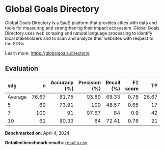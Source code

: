 # Global Goals Directory

Global Goals Directory is a SaaS platform that provides cities with data and
tools for measuring and strengthening their impact ecosystem. Global Goals
Directory uses web scraping and natural language processing to identify local
stakeholders and to scan and analyze their websites with respect to the SDGs.


Learn more: https://globalgoals.directory/

## Evaluation

| sdg     |      n |   Accuracy (%) |   Precision (%) |   Recall (%) |   F1 score |    TP |   FP |   TN |    FN |
|:--------|-------:|---------------:|----------------:|-------------:|-----------:|------:|-----:|-----:|------:|
| Average |  76.67 |          81.75 |           93.89 |        68.33 |       0.78 | 26.67 | 1.67 |   37 | 11.33 |
| 5       |  69    |          73.91 |          100    |        48.57 |       0.65 | 17    | 0    |   34 | 18    |
| 7       | 100    |          91    |           97.67 |        84    |       0.9  | 42    | 1    |   49 |  8    |
| 10      |  61    |          80.33 |           84    |        72.41 |       0.78 | 21    | 4    |   28 |  8    |

**Benchmarked on**: April 4, 2024

**Detailed benchmark results**: [results.csv](results.csv)